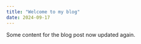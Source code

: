 ```yaml
---
title: "Welcome to my blog"
date: 2024-09-17
---
```

Some content for the blog post now updated again.
